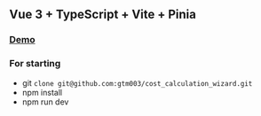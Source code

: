 ## Vue 3 + TypeScript + Vite + Pinia

### [Demo](https://gtm003.github.io/cost_calculation_wizard/)

### For starting

- git `clone git@github.com:gtm003/cost_calculation_wizard.git`
- npm install
- npm run dev
